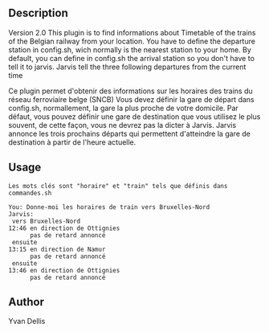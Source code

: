 ## Description
Version 2.0
This plugin is to find informations about Timetable of the trains of the Belgian railway from your location. 
You have to define the departure station in config.sh, wich normally is the nearest station to your home.
By default, you can define in config.sh the arrival station so you don't have to tell it to jarvis.
Jarvis tell the three following departures from the current time

Ce plugin permet d'obtenir des informations sur les horaires des trains du réseau ferroviaire belge (SNCB)
Vous devez définir la gare de départ dans config.sh, normallement, la gare la plus proche de votre domicile.
Par défaut, vous pouvez définir une gare de destination que vous utilisez le plus souvent, de cette façon, 
vous ne devrez pas la dicter à Jarvis.
Jarvis annonce les trois prochains départs qui permettent d'atteindre la gare de destination à partir de l'heure actuelle.

 
## Usage
```
Les mots clés sont "horaire" et "train" tels que définis dans commandes.sh

You: Donne-moi les horaires de train vers Bruxelles-Nord 
Jarvis: 
 vers Bruxelles-Nord 
12:46 en direction de Ottignies
      pas de retard annoncé
 ensuite 
13:15 en direction de Namur
      pas de retard annoncé
 ensuite 
13:46 en direction de Ottignies
      pas de retard annoncé
```


## Author
Yvan Dellis
